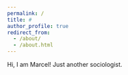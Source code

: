 ```yaml
---
permalink: /
title: #
author_profile: true
redirect_from: 
  - /about/
  - /about.html
---
```


Hi, I am Marcel! Just another sociologist.
